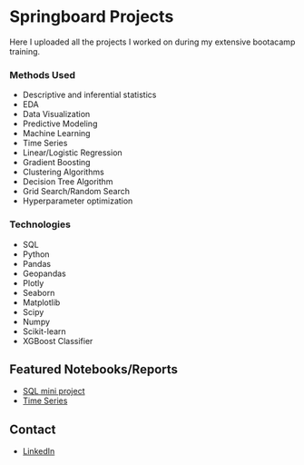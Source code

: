 # Springboard Projects
Here I uploaded all the projects I worked on during my extensive bootacamp training. 
### Methods Used
* Descriptive and inferential statistics
* EDA
* Data Visualization
* Predictive Modeling
* Machine Learning
* Time Series
* Linear/Logistic Regression
* Gradient Boosting
* Clustering Algorithms
* Decision Tree Algorithm
* Grid Search/Random Search
* Hyperparameter optimization
### Technologies
* SQL
* Python
* Pandas
* Geopandas
* Plotly
* Seaborn
* Matplotlib
* Scipy
* Numpy
* Scikit-learn
* XGBoost Classifier
## Featured Notebooks/Reports
* [SQL mini project](https://github.com/yuliyaselevich/Springboard/blob/main/SQL_CaseStudy_CountryClub/SQLTasks%20Tier%202.sql)
* [Time Series](https://github.com/yuliyaselevich/Springboard/blob/main/Case_Study_19_Time_Series/Cowboy%20Cigarettes%20Case%20Study%20-%20Tier%203.ipynb)
## Contact
* [LinkedIn](https://www.linkedin.com/in/yuliyaselevich/)

